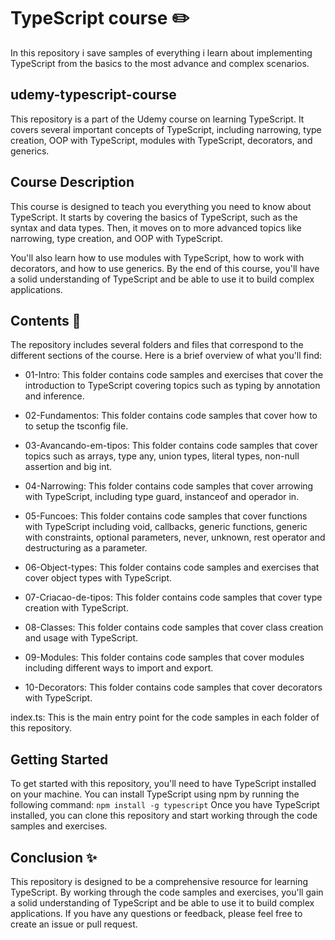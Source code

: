 # TypeScript course :pencil2:

In this repository i save samples of everything i learn about implementing TypeScript from the basics to the most advance and complex scenarios.

## udemy-typescript-course
This repository is a part of the Udemy course on learning TypeScript. It covers several important concepts of TypeScript, including narrowing, type creation, OOP with TypeScript, modules with TypeScript, decorators, and generics.

## Course Description
This course is designed to teach you everything you need to know about TypeScript. It starts by covering the basics of TypeScript, such as the syntax and data types. Then, it moves on to more advanced topics like narrowing, type creation, and OOP with TypeScript.

You'll also learn how to use modules with TypeScript, how to work with decorators, and how to use generics. By the end of this course, you'll have a solid understanding of TypeScript and be able to use it to build complex applications.

## Contents :open_file_folder:
The repository includes several folders and files that correspond to the different sections of the course. Here is a brief overview of what you'll find:

- 01-Intro: This folder contains code samples and exercises that cover the introduction to TypeScript covering topics such as typing by annotation and inference.

- 02-Fundamentos: This folder contains code samples that cover how to to setup the tsconfig file.

- 03-Avancando-em-tipos: This folder contains code samples that cover topics such as arrays, type any, union types, literal types, non-null assertion and big int.

- 04-Narrowing: This folder contains code samples that cover arrowing with TypeScript, including type guard, instanceof and operador in.

- 05-Funcoes: This folder contains code samples that cover functions with TypeScript including void, callbacks, generic functions, generic with constraints, optional parameters, never, unknown, rest operator and destructuring as a parameter.

- 06-Object-types: This folder contains code samples and exercises that cover object types with TypeScript.

- 07-Criacao-de-tipos: This folder contains code samples that cover type creation with TypeScript.

- 08-Classes: This folder contains code samples that cover class creation and usage with TypeScript.

- 09-Modules: This folder contains code samples that cover modules including different ways to import and export. 

- 10-Decorators: This folder contains code samples that cover decorators with TypeScript.

index.ts: This is the main entry point for the code samples in each folder of this repository.

## Getting Started
To get started with this repository, you'll need to have TypeScript installed on your machine. You can install TypeScript using npm by running the following command:
`npm install -g typescript`
Once you have TypeScript installed, you can clone this repository and start working through the code samples and exercises.

## Conclusion :sparkles: 
This repository is designed to be a comprehensive resource for learning TypeScript. By working through the code samples and exercises, you'll gain a solid understanding of TypeScript and be able to use it to build complex applications. If you have any questions or feedback, please feel free to create an issue or pull request.
